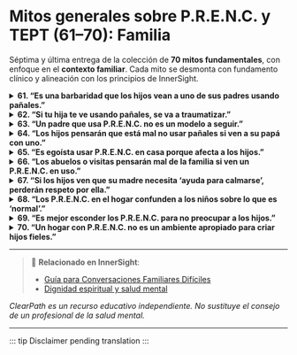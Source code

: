 ﻿# Mitos generales sobre P.R.E.N.C. y TEPT (61–70): Familia

Séptima y última entrega de la colección de **70 mitos fundamentales**, con enfoque en el **contexto familiar**. Cada mito se desmonta con fundamento clínico y alineación con los principios de InnerSight.

<details>
<summary><strong>61. “Es una barbaridad que los hijos vean a uno de sus padres usando pañales.”</strong></summary>
<p><strong>Realidad:</strong> Si se explica con sencillez y dignidad (“esto me ayuda a calmarme, como a ti te gusta tu manta”), los hijos aprenden empatía, diversidad neurológica y respeto por las necesidades ajenas.<br><strong>Riesgo:</strong> Se transmite vergüenza innecesaria y se oculta una oportunidad de enseñar compasión.</p>
</details>

<details>
<summary><strong>62. “Si tu hija te ve usando pañales, se va a traumatizar.”</strong></summary>
<p><strong>Realidad:</strong> Los niños no se “trauman” por ver necesidades humanas reguladas con calma; se traumatizan por el miedo, la violencia o la incoherencia emocional.<br><strong>Riesgo:</strong> Se proyecta el estigma adulto sobre la inocencia infantil.</p>
</details>

<details>
<summary><strong>63. “Un padre que usa P.R.E.N.C. no es un modelo a seguir.”</strong></summary>
<p><strong>Realidad:</strong> Modelar autorregulación, autocuidado y honestidad emocional es una de las mejores lecciones que un padre puede dar.<br><strong>Riesgo:</strong> Se confunde la “normalidad” con la integridad moral.</p>
</details>

<details>
<summary><strong>64. “Los hijos pensarán que está mal no usar pañales si ven a su papá con uno.”</strong></summary>
<p><strong>Realidad:</strong> Los niños entienden diferencias contextuales (“esto es para papá, tú no lo necesitas”). La confusión surge solo si se presenta con vergüenza o secretismo.<br><strong>Riesgo:</strong> Se subestima la capacidad de los niños para comprender la diversidad funcional.</p>
</details>

<details>
<summary><strong>65. “Es egoísta usar P.R.E.N.C. en casa porque afecta a los hijos.”</strong></summary>
<p><strong>Realidad:</strong> Un padre regulado emocionalmente es más presente, paciente y disponible para sus hijos. Cuidarse no es egoísmo, es responsabilidad parental.<br><strong>Riesgo:</strong> Se culpa al cuidador por priorizar su estabilidad, lo que puede llevar al agotamiento.</p>
</details>

<details>
<summary><strong>66. “Los abuelos o visitas pensarán mal de la familia si ven un P.R.E.N.C. en uso.”</strong></summary>
<p><strong>Realidad:</strong> La percepción ajena no debe dictar la salud interna del hogar. Una familia que se cuida con dignidad enseña más que una que finge perfección.<br><strong>Riesgo:</strong> Se prioriza la apariencia social sobre el bienestar real.</p>
</details>

<details>
<summary><strong>67. “Si los hijos ven que su madre necesita ‘ayuda para calmarse’, perderán respeto por ella.”</strong></summary>
<p><strong>Realidad:</strong> Los hijos respetan la autenticidad, no la invulnerabilidad. Ver a un padre manejar sus emociones con herramientas saludables fomenta seguridad.<br><strong>Riesgo:</strong> Se perpetúa el mito del “padre perfecto” que nunca necesita apoyo.</p>
</details>

<details>
<summary><strong>68. “Los P.R.E.N.C. en el hogar confunden a los niños sobre lo que es ‘normal’.”</strong></summary>
<p><strong>Realidad:</strong> La vida real incluye diversidad. Los niños que crecen en hogares inclusivos desarrollan mayor empatía, flexibilidad cognitiva y resiliencia.<br><strong>Riesgo:</strong> Se protege una ilusión de normalidad que no existe fuera del hogar.</p>
</details>

<details>
<summary><strong>69. “Es mejor esconder los P.R.E.N.C. para no preocupar a los hijos.”</strong></summary>
<p><strong>Realidad:</strong> El secretismo genera ansiedad; la transparencia tranquila genera seguridad. Los hijos perciben el estrés incluso cuando no se les dice nada.<br><strong>Riesgo:</strong> Se crea un ambiente de tensión no verbal que los niños internalizan como culpa o peligro.</p>
</details>

<details>
<summary><strong>70. “Un hogar con P.R.E.N.C. no es un ambiente apropiado para criar hijos fieles.”</strong></summary>
<p><strong>Realidad:</strong> Un hogar donde se vive el Evangelio con autenticidad —incluyendo compasión por las propias necesidades— es un semillero de fe genuina.<br><strong>Riesgo:</strong> Se equipara la santidad con la ausencia de necesidades humanas, contradiciendo el ejemplo de Cristo, que sanó cuerpos y almas.</p>
</details>

---

> 🔗 **Relacionado en InnerSight**:  
> - [Guía para Conversaciones Familiares Difíciles](https://inner-clarity.github.io/InnerSight/es#guía-para-conversaciones-familiares-difíciles)  
> - [Dignidad espiritual y salud mental](https://inner-clarity.github.io/InnerSight/es#dignidad-espiritual-y-salud-mental)

*ClearPath es un recurso educativo independiente. No sustituye el consejo de un profesional de la salud mental.*

---

::: tip
Disclaimer pending translation
:::
